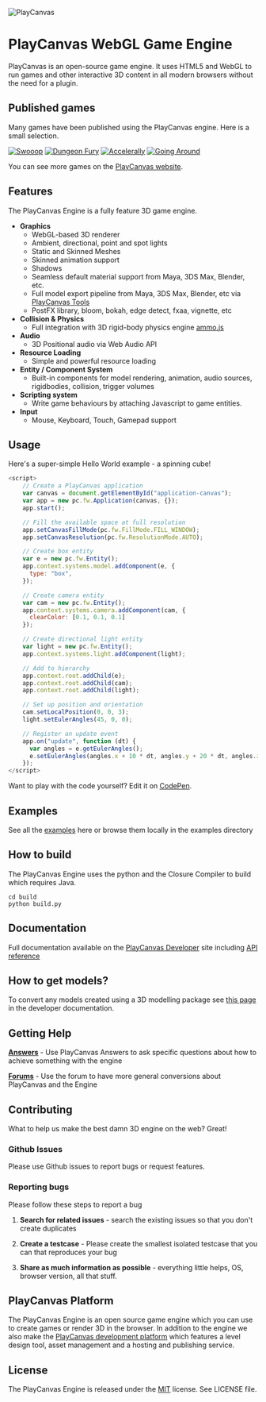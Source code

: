 ![PlayCanvas](http://static.playcanvas.com/images/logo/Playcanvas_LOGOSET_SMALL-06.png)

# PlayCanvas WebGL Game Engine

PlayCanvas is an open-source game engine. It uses HTML5 and WebGL to run games and other interactive 3D content in all modern browsers without the need for a plugin.

## Published games

Many games have been published using the PlayCanvas engine. Here is a small selection.

[![Swooop](https://s3-eu-west-1.amazonaws.com/images.playcanvas.com/projects/12/4763/TKYXB8-image-25.jpg)](http://swooop.playcanvas.com) [![Dungeon Fury](https://s3-eu-west-1.amazonaws.com/images.playcanvas.com/projects/12/4450/DVBWHU-image-25.jpg)](http://dungeonfury.playcanvas.com) [![Accelerally](https://s3-eu-west-1.amazonaws.com/images.playcanvas.com/projects/8/3489/RK8NH5-image-25.jpg)](http://apps.playcanvas.com/will/acceleronly/accelerally) [![Going Around](https://s3-eu-west-1.amazonaws.com/images.playcanvas.com/projects/7/3491/HMYM08-image-25.jpg)](http://apps.playcanvas.com/dave/goingaround/goingaround)

You can see more games on the [PlayCanvas website](https://playcanvas.com/play).

## Features

The PlayCanvas Engine is a fully feature 3D game engine.

* **Graphics**
    * WebGL-based 3D renderer
    * Ambient, directional, point and spot lights
    * Static and Skinned Meshes
    * Skinned animation support
    * Shadows
    * Seamless default material support from Maya, 3DS Max, Blender, etc.
    * Full model export pipeline from Maya, 3DS Max, Blender, etc via [PlayCanvas Tools](https://playcanvas.com)
    * PostFX library, bloom, bokah, edge detect, fxaa, vignette, etc
* **Collision & Physics**
    * Full integration with 3D rigid-body physics engine [ammo.js](https://github.com/kripken/ammo.js)
* **Audio**
    * 3D Positional audio via Web Audio API
* **Resource Loading**
    * Simple and powerful resource loading
* **Entity / Component System**
    * Built-in components for model rendering, animation, audio sources, rigidbodies, collision, trigger volumes
* **Scripting system**
    * Write game behaviours by attaching Javascript to game entities.
* **Input**
    * Mouse, Keyboard, Touch, Gamepad support

## Usage

Here's a super-simple Hello World example - a spinning cube!

```javascript
<script>
    // Create a PlayCanvas application
    var canvas = document.getElementById("application-canvas");
    var app = new pc.fw.Application(canvas, {});
    app.start();

    // Fill the available space at full resolution
    app.setCanvasFillMode(pc.fw.FillMode.FILL_WINDOW);
    app.setCanvasResolution(pc.fw.ResolutionMode.AUTO);

    // Create box entity
    var e = new pc.fw.Entity();
    app.context.systems.model.addComponent(e, {
      type: "box",
    });

    // Create camera entity
    var cam = new pc.fw.Entity();
    app.context.systems.camera.addComponent(cam, {
      clearColor: [0.1, 0.1, 0.1]
    });

    // Create directional light entity
    var light = new pc.fw.Entity();
    app.context.systems.light.addComponent(light);

    // Add to hierarchy
    app.context.root.addChild(e);
    app.context.root.addChild(cam);
    app.context.root.addChild(light);

    // Set up position and orientation
    cam.setLocalPosition(0, 0, 3);
    light.setEulerAngles(45, 0, 0);

    // Register an update event
    app.on("update", function (dt) {
      var angles = e.getEulerAngles();
      e.setEulerAngles(angles.x + 10 * dt, angles.y + 20 * dt, angles.z + 30 * dt);
    });
</script>
```

Want to play with the code yourself? Edit it on [CodePen](http://codepen.io/daredevildave/pen/mkazy).

## Examples

See all the [examples](http://playcanvas.github.io) here or browse them locally in the examples directory

## How to build

The PlayCanvas Engine uses the python and the Closure Compiler to build which requires Java.

    cd build
    python build.py

## Documentation

Full documentation available on the [PlayCanvas Developer](http://developer.playcanvas.com) site including [API reference](http://developer.playcanvas.com/engine/api/stable)

## How to get models?

To convert any models created using a 3D modelling package see [this page](http://developer.playcanvas.com/engine/) in the developer documentation.

## Getting Help

[**Answers**](http://answers.playcanvas.com) - Use PlayCanvas Answers to ask specific questions about how to achieve something with the engine

[**Forums**](http://forum.playcanvas.com) - Use the forum to have more general conversions about PlayCanvas and the Engine

## Contributing

What to help us make the best damn 3D engine on the web? Great!

### Github Issues

Please use Github issues to report bugs or request features.

### Reporting bugs

Please follow these steps to report a bug

1. **Search for related issues** - search the existing issues so that you don't create duplicates

2. **Create a testcase** - Please create the smallest isolated testcase that you can that reproduces your bug

3. **Share as much information as possible** - everything little helps, OS, browser version, all that stuff.

## PlayCanvas Platform

The PlayCanvas Engine is an open source game engine which you can use to create games or render 3D in the browser. In addition to the engine we also make the [PlayCanvas development platform](https://playcanvas.com/) which features a level design tool, asset management and a hosting and publishing service.

## License

The PlayCanvas Engine is released under the [MIT](http://opensource.org/licenses/MIT) license. See LICENSE file.
